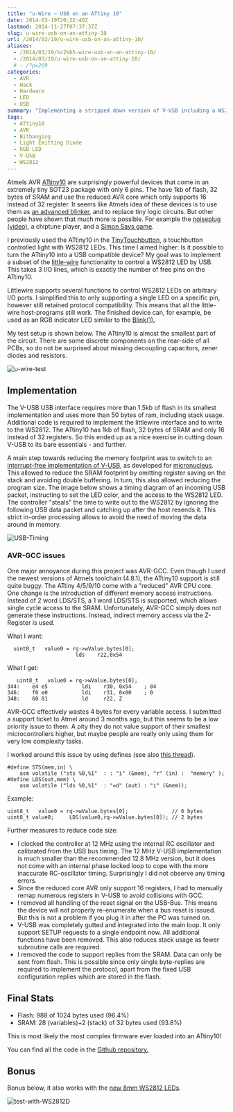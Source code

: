 ```yaml
---
title: "u-Wire – USB on an ATtiny 10"
date: 2014-03-19T20:22:40Z
lastmod: 2014-11-27T07:37:37Z
slug: u-wire-usb-on-an-attiny-10
url: /2014/03/19/u-wire-usb-on-an-attiny-10/
aliases:
  - /2014/03/19/%c2%b5-wire-usb-on-an-attiny-10/
  - /2014/03/19/u-wire-usb-on-an-attiny-10/
  # - /?p=269
categories:
  - AVR
  - Hack
  - Hardware
  - LED
  - USB
summary: "Implementing a stripped down version of V-USB including a WS2812 controller on a minimal ATtiny10 MCUs with only 1kb of flash."
tags:
  - ATtiny10
  - AVR
  - Bitbanging
  - Light Emitting Diode
  - RGB LED
  - V-USB
  - WS2812
---
```


Atmels AVR [ATtiny10](http://www.atmel.com/devices/attiny10.aspx) are surprisingly powerful devices that come in an extremely tiny SOT23 package with only 6 pins. The have 1kb of flash, 32 bytes of SRAM and use the reduced AVR core which only supports 16 instead of 32 register. It seems like Atmels idea of these devices is to use them as [an advanced blinker](http://atmelcorporation.wordpress.com/2013/09/17/avr-attiny10-runs-led-blinker-for-6-months/), and to replace tiny logic circuits. But other people have shown that much more is possible. For example the [noiseplug](https://github.com/dop3j0e/noiseplug) [(video)](http://vimeo.com/47380710), a chiptune player, and a [Simon Says game](http://hackaday.com/2011/09/24/attiny-hacks-attiny10-game-doing-more-with-less/).

I previously used the ATtiny10 in the [TinyTouchbutton](https://github.com/cpldcpu/TinyTouchButton), a touchbutton controlled light with WS2812 LEDs. This time I aimed higher: Is it possible to turn the ATtiny10 into a USB compatible device? My goal was to implement a subset of the [little-wire](http://littlewire.cc/) functionality to control a WS2812 LED by USB. This takes 3 I/O lines, which is exactly the number of free pins on the ATtiny10.

Littlewire supports several functions to control WS2812 LEDs on arbitrary I/O ports. I simplified this to only supporting a single LED on a specific pin, however still retained protocol compatibility. This means that all the little-wire host-programs still work. The finished device can, for example, be used as an RGB indicator LED similar to the [Blink(1).](http://thingm.com/products/blink-1/)

My test setup is shown below. The ATtiny10 is almost the smallest part of the circuit. There are some discrete components on the rear-side of all PCBs, so do not be surprised about missing decoupling capacitors, zener diodes and resistors.

![u-wire-test](u-wire-test.jpg)

## Implementation

The V-USB USB interface requires more than 1.5kb of flash in its smallest implementation and uses more than 50 bytes of ram, including stack usage. Additional code is required to implement the littlewire interface and to write to the WS2812. The ATtiny10 has 1kb of flash, 32 bytes of SRAM and only 16 instead of 32 registers. So this ended up as a nice exercise in cutting down V-USB to its bare essentials - and further.

A main step towards reducing the memory footprint was to switch to an [interrupt-free implementation of V-USB](/2014/03/02/interrupt-free-v-usb/), as developed for [micronucleus](https://github.com/micronucleus/micronucleus). This allowed to reduce the SRAM footprint by omitting register saving on the stack and avoiding double buffering. In turn, this also allowed reducing the program size. The image below shows a timing diagram of an incoming USB packet, instructing to set the LED color, and the access to the WS2812 LED. The controller "steals" the time to write out to the WS2812 by ignoring the following USB data packet and catching up after the host resends it. This strict in-order processing allows to avoid the need of moving the data around in memory.

![USB-Timing](usb-timing.png)

### AVR-GCC issues

One major annoyance during this project was AVR-GCC. Even though I used the newest versions of Atmels toolchain (4.8.1), the ATtiny10 support is still quite buggy. The ATtiny 4/5/9/10 come with a "reduced" AVR CPU core. One change is the introduction of different memory access instructions. Instead of 2 word LDS/STS, a 1 word LDS/STS is supported, which allows single cycle access to the SRAM. Unfortunately, AVR-GCC simply does not generate these instructions. Instead, indirect memory access via the Z-Register is used.

What I want:

```
  uint8_t   value0 = rq->wValue.bytes[0];
                      lds    r22,0x54
```

What I get:

```
   uint8_t   value0 = rq->wValue.bytes[0];
344:    e4 e5           ldi    r30, 0x54    ; 84
346:    f0 e0           ldi    r31, 0x00    ; 0
348:    60 81           ld     r22, Z
```

AVR-GCC effectively wastes 4 bytes for every variable access. I submitted a support ticket to Atmel around 3 months ago, but this seems to be a low priority issue to them. A pity they do not value support of their smallest microcontrollers higher, but maybe people are really only using them for very low complexity tasks.

I worked around this issue by using defines (see also [this thread](http://www.mikrocontroller.net/topic/320180)).

```
#define STS(mem,in) \
    asm volatile ("sts %0,%1"  : : "i" (&mem), "r" (in) :  "memory" );
#define LDS(out,mem) \
    asm volatile ("lds %0,%1"  : "=d" (out) : "i" (&mem));
```

Example:

```
uint8_t   value0 = rq->wValue.bytes[0];              // 6 bytes
uint8_t value0;     LDS(value0,rq->wValue.bytes[0]); // 2 bytes
```

Further measures to reduce code size:

- I clocked the controller at 12 MHz using the internal RC oscillator and calibrated from the USB bus timing. The 12 MHz V-USB implementation is much smaller than the recommended 12.8 MHz version, but it does not come with an internal phase locked loop to cope with the more inaccurate RC-oscillator timing. Surprisingly I did not observe any timing errors.
- Since the reduced core AVR only support 16 registers, I had to manually remap numerous registers in V-USB to avoid collisions with GCC.
- I removed all handling of the reset signal on the USB-Bus. This means the device will not properly re-enumerate when a bus reset is issued. But this is not a problem if you plug it in after the PC was turned on.
- V-USB was completely gutted and integrated into the main loop. It only support SETUP requests to a single endpoint now. All additional functions have been removed.  This also reduces stack usage as fewer subroutine calls are required.
- I removed the code to support replies from the SRAM. Data can only be sent from flash. This is possible since only single byte-replies are required to implement the protocol, apart from the fixed USB configuration replies which are stored in the flash.

## Final Stats

- Flash: 988 of 1024 bytes used (96.4%)
- SRAM: 28 (variables)+2 (stack) of 32 bytes used (93.8%)

This is most likely the most complex firmware ever loaded into an ATtiny10!

You can find all the code in the [Github repository.](https://github.com/cpldcpu/u-wire)

## Bonus

Bonus below, it also works with the [new 8mm WS2812 LEDs](/2014/02/18/new-member-of-the-ws2812-family/).

![test-with-WS2812D](test-with-ws2812d.jpg)
